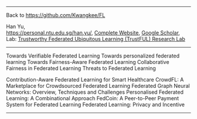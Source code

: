 ***
Back to https://github.com/Kwangkee/FL
  
Han Yu,  
https://personal.ntu.edu.sg/han.yu/, [Complete Website](https://sites.google.com/site/hanyushomepage/home), [Google Scholar](https://scholar.google.com.sg/citations?user=eXgoTXMAAAAJ&hl=en),  
Lab: [Trustworthy Federated Ubiquitous Learning (TrustFUL) Research Lab](https://trustful.federated-learning.org/)

***

Towards Verifiable Federated Learning
Towards personalized federated learning
Towards Fairness-Aware Federated Learning
Collaborative Fairness in Federated Learning
Threats to Federated Learning

Contribution-Aware Federated Learning for Smart Healthcare
CrowdFL: A Marketplace for Crowdsourced Federated Learning
Federated Graph Neural Networks: Overview, Techniques and Challenges
Personalised Federated Learning: A Combinational Approach
FedCoin: A Peer-to-Peer Payment System for Federated Learning
Federated Learning: Privacy and Incentive

***   
